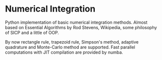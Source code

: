 # Numerical Integration
Python implementation of basic numerical integration methods. Almost based on Essential Algorithms by Rod Stevens, Wikipedia, some philosophy of SICP and a little of OOP.

By now rectangle rule, trapezoid rule, Simpson's method, adaptive quadrature and Monte-Carlo method are supported. Fast parallel computations with JIT compilation are provided by numba.
